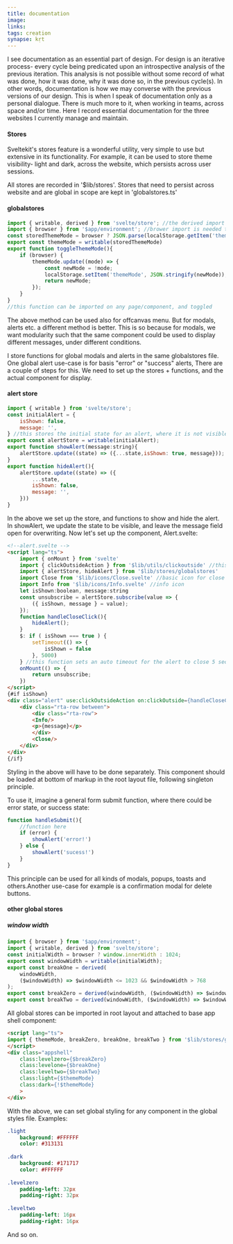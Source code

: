 ```yaml
---
title: documentation
image:
links:
tags: creation
synapse: kṛt
---
```


I see documentation as an essential part of design. For design is an iterative process- every cycle being predicated upon an introspective analysis of the previous iteration. This analysis is not possible without some record of what was done, how it was done, why it was done so, in the previous cycle(s). In other words, documentation is how we may converse with the previous versions of our design. This is when I speak of documentation only as a personal dialogue. There is much more to it, when working in teams, across space and/or time. Here I record essential documentation for the three websites I currently manage and maintain.

#### Stores
Sveltekit's stores feature is a wonderful utility, very simple to use but extensive in its functionality. For example, it can be used to store theme visibility- light and dark, across the website, which persists across user sessions.

All stores are recorded in '$lib/stores'. Stores that need to persist across website and are global in scope are kept in 'globalstores.ts'

#### globalstores

```javascript
import { writable, derived } from 'svelte/store'; //the derived import will help derive breakpoints from a single store of window width.
import { browser } from '$app/environment'; //brower import is needed to calculate window width
const storedThemeMode = browser ? JSON.parse(localStorage.getItem('themeMode') || 'false') : false; //local storage only maintains string, not number or boolean. this converts a boolean to string using json parse
export const themeMode = writable(storedThemeMode)
export function toggleThemeMode(){
	if (browser) {
		themeMode.update((mode) => {
			const newMode = !mode;
			localStorage.setItem('themeMode', JSON.stringify(newMode));
			return newMode;
		});
	}
}
//this function can be imported on any page/component, and toggled
```

The above method can be used also for offcanvas menu. But for modals, alerts etc. a different method is better. This is so because for modals, we want modularity such that the same component could be used to display different messages, under different conditions.

I store functions for global modals and alerts in the same globalstores file. One global alert use-case is for basis "error" or "success" alerts, There are a couple of steps for this. We need to set up the stores + functions, and the actual component for display. 

#### alert store

```javascript
import { writable } from 'svelte/store';
const initialAlert = {
	isShown: false,
	message: '', 
} //this stores the initial state for an alert, where it is not visible, and the message field is blank
export const alertStore = writable(initialAlert);
export function showAlert(message:string){
	alertStore.update((state) => ({...state,isShown: true, message}));
}
export function hideAlert(){
	alertStore.update((state) => ({
		...state,
		isShown: false,
		message: '',
	}))
}
```

In the above we set up the store, and functions to show and hide the alert. In showAlert, we update the state to be visible, and leave the message field open for overwriting. Now let's set up the component, Alert.svelte:

```html
<!--alert.svelte -->
<script lang="ts">
	import { onMount } from 'svelte'
	import { clickOutsideAction } from '$lib/utils/clickoutside' //this utility is documented separately in the global utilities section
	import { alertStore, hideAlert } from '$lib/stores/globalstores'
	import Close from '$lib/icons/Close.svelte' //basic icon for close button
	import Info from '$lib/icons/Info.svelte' //info icon
	let isShown:boolean, message:string
	const unsubscribe = alertStore.subscribe(value => {
		({ isShown, message } = value);
	});
	function handleCloseClick(){
		hideAlert();
	}
	$: if ( isShown === true ) {
		setTimeout(() => {
			isShown = false
		}, 5000)
	} //this function sets an auto timeout for the alert to close 5 seconds after it is displayed.
	onMount(() => {
		return unsubscribe;
	})
</script>
{#if isShown}
<div class="alert" use:clickOutsideAction on:clickOutside={handleCloseClick}>
	<div class="rta-row between">
		<div class="rta-row">
		<Info/>
		<p>{message}</p>
		</div>
		<Close/>
	</div>
</div>
{/if}
```

Styling in the above will have to be done separately. This component should be loaded at bottom of markup in the root layout file, following singleton principle.

To use it, imagine a general form submit function, where there could be error state, or success state:

```javascript
function handleSubmit(){
	//function here
	if (error) {
		showAlert('error!')
	} else {
		showAlert('sucess!')
	}
}
```

This principle can be used for all kinds of modals, popups, toasts and others.Another use-case for example is a confirmation modal for delete buttons.

#### other global stores

##### window width
```javascript
import { browser } from '$app/environment';
import { writable, derived } from 'svelte/store';
const initialWidth = browser ? window.innerWidth : 1024;
export const windowWidth = writable(initialWidth);
export const breakOne = derived(
	windowWidth,
	($windowWidth) => $windowWidth <= 1023 && $windowWidth > 768
);
export const breakZero = derived(windowWidth, ($windowWidth) => $windowWidth > 1023);
export const breakTwo = derived(windowWidth, ($windowWidth) => $windowWidth <= 768);
```

All global stores can be imported in root layout and attached to base app shell component:

```html
<script lang="ts">
import { themeMode, breakZero, breakOne, breakTwo } from '$lib/stores/globalstores
</script>
<div class="appshell"
	class:levelzero={$breakZero}
	class:levelone={$breakOne}
	class:leveltwo={$breakTwo}
	class:light={$themeMode}
	class:dark={!$themeMode}
	>
</div>
```

With the above, we can set global styling for any component in the global styles file. Examples:

```sass
.light
	background: #FFFFFF
	color: #313131
	
.dark
	background: #171717
	color: #FFFFFF
	
.levelzero
	padding-left: 32px
	padding-right: 32px
	
.leveltwo
	padding-left: 16px
	padding-right: 16px
```

And so on.

